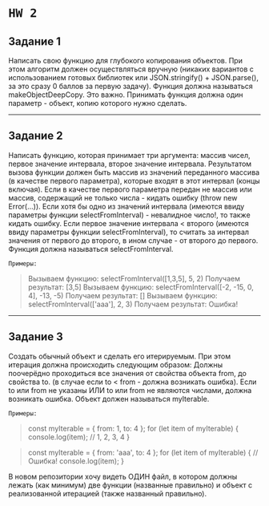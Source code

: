 # `HW 2`

## Задание 1

Написать свою функцию для глубокого копирования объектов. При этом алгоритм должен осуществляться вручную (никаких вариантов с использованием готовых библиотек или JSON.stringify() + JSON.parse(), за это сразу 0 баллов за первую задачу). Функция должна называться makeObjectDeepCopy. Это важно. Принимать функция должна один параметр - объект, копию которого нужно сделать.

<hr>

## Задание 2

Написать функцию, которая принимает три аргумента: массив чисел, первое значение интервала, второе значение интервала. Результатом вызова функции должен быть массив из значений переданного массива (в качестве первого параметра), которые входят в этот интервал (концы включая). Если в качестве первого параметра передан не массив или массив, содержащий не только числа - кидать ошибку (throw new Error(...)). Если хотя бы одно из значений интервала (имеются ввиду параметры функции selectFromInterval) - невалидное число!, то также кидать ошибку.
Если первое значение интервала < второго (имеются ввиду параметры функции selectFromInterval), то считать за интервал значения от первого до второго, в ином случае - от второго до первого.
Функция должна называться selectFromInterval.

`Примеры:`

> Вызываем функцию: selectFromInterval([1,3,5], 5, 2)
> Получаем результат: [3,5]
> Вызываем функцию: selectFromInterval([-2, -15, 0, 4], -13, -5)
> Получаем результат: []
> Вызываем функцию: selectFromInterval(['aaa'], 2, 3)
> Получаем результат: Ошибка!

<hr>

## Задание 3

Создать обычный объект и сделать его итерируемым. При этом итерация должна происходить следующим образом:
Должны поочерёдно проходиться все значения от свойства объекта from, до свойства to. (в случае если to < from - должна возникать ошибка).
Если to или from не указаны ИЛИ to или from не являются числами, должна возникать ошибка. Объект должен называться myIterable.

`Примеры:`

> const myIterable = { from: 1, to: 4 };
> for (let item of myIterable) {
> console.log(item); // 1, 2, 3, 4
> }

> const myIterable = { from: 'aaa', to: 4 };
> for (let item of myIterable) { // Ошибка!
> console.log(item);
> }

В новом репозитории хочу видеть ОДИН файл, в котором должны лежать (как минимум) две функции (названные правильно) и объект с реализованной итерацией (также названный правильно).
